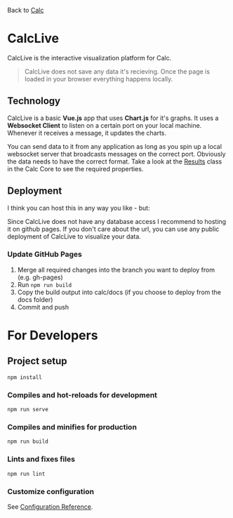 Back to [Calc](https://github.com/herzogdemeuron/calc#readme)

# CalcLive

CalcLive is the interactive visualization platform for Calc.

> CalcLive does not save any data it's recieving. Once the page is loaded in your browser everything happens locally.

## Technology

CalcLive is a basic **Vue.js** app that uses **Chart.js** for it's graphs. It uses a **Websocket Client** to listen on a certain port on your local machine.
Whenever it receives a message, it updates the charts.

You can send data to it from any application as long as you spin up a local websocket server
that broadcasts messages on the correct port. Obviously the data needs to have the correct format.
Take a look at the [Results](https://github.com/herzogdemeuron/calc/blob/master/Core/Core/Objects/DataStructures.cs) class in the Calc Core to see the required properties.

## Deployment

I think you can host this in any way you like - but:

Since CalcLive does not have any database access I recommend to hosting it on github pages.
If you don't care about the url, you can use any public deployment of CalcLive to visualize your data.

### Update GitHub Pages

1. Merge all required changes into the branch you want to deploy from (e.g. gh-pages)
2. Run `npm run build`
3. Copy the build output into calc/docs (if you choose to deploy from the docs folder)
4. Commit and push

# For Developers

## Project setup
```
npm install
```

### Compiles and hot-reloads for development
```
npm run serve
```

### Compiles and minifies for production
```
npm run build
```

### Lints and fixes files
```
npm run lint
```

### Customize configuration
See [Configuration Reference](https://cli.vuejs.org/config/).
